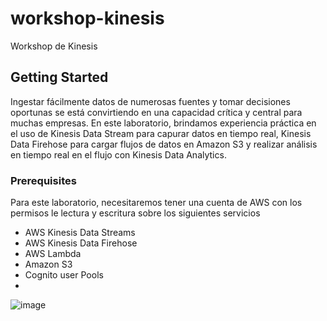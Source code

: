 # workshop-kinesis
Workshop de Kinesis 

## Getting Started
Ingestar fácilmente datos de numerosas fuentes y tomar decisiones oportunas se está convirtiendo en una capacidad crítica y central para muchas empresas. En este laboratorio, brindamos experiencia práctica en el uso de Kinesis Data Stream para capurar datos en tiempo real, Kinesis Data Firehose para  cargar flujos de datos en Amazon S3 y realizar análisis en tiempo real en el flujo con Kinesis Data Analytics.

### Prerequisites
Para este laboratorio, necesitaremos tener una cuenta de AWS con los permisos le lectura y escritura sobre los siguientes servicios

* AWS Kinesis Data Streams
* AWS Kinesis Data Firehose
* AWS Lambda
* Amazon S3
* Cognito user Pools
* 
![image](https://github.com/amendozafor/workshop-kinesis/assets/85176161/4320528e-d1ee-4b53-8e44-d50ddd66a0ad)
